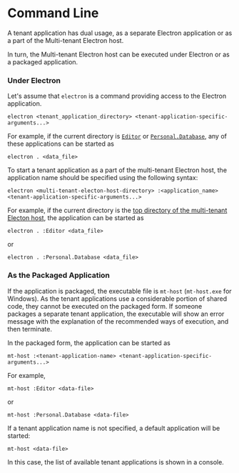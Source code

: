# Command Line

A tenant application has dual usage, as a separate Electron application or as a part of the Multi-tenant Electron host.

In turn, the Multi-tenant Electron host can be executed under Electron or as a packaged application.

### Under Electron

Let's assume that `electron` is a command providing access to the Electron application.

~~~
electron <tenant_application_directory> <tenant-application-specific-arguments...>
~~~

For example, if the current directory is [`Editor`](https://github.com/SAKryukov/multi-tenant-electron-host/tree/main/Editor) or [`Personal.Database`](https://github.com/SAKryukov/multi-tenant-electron-host/tree/main/Personal.Database), any of these applications can be started as

~~~
electron . <data_file>
~~~

To start a tenant application as a part of the multi-tenant Electron host, the application name should be specified using the following syntax:

~~~
electron <multi-tenant-electon-host-directory> :<application_name> <tenant-application-specific-arguments...>
~~~
For example, if the current directory is the [top directory of the multi-tenant Electon host](https://github.com/SAKryukov/multi-tenant-electron-host), the application can be started as

~~~
electron . :Editor <data_file>
~~~

or

~~~
electron . :Personal.Database <data_file>
~~~

### As the Packaged Application

If the application is packaged, the executable file is `mt-host` (`mt-host.exe` for Windows). As the tenant applications use a considerable portion of shared code, they cannot be executed on the packaged form. If someone packages a separate tenant application, the executable will show an error message with the explanation of the recommended ways of execution, and then terminate.

In the packaged form, the application can be started as

~~~
mt-host :<tenant-application-name> <tenant-application-specific-arguments...>
~~~

For example,

~~~
mt-host :Editor <data-file>
~~~

or

~~~
mt-host :Personal.Database <data-file>
~~~

If a tenant application name is not specified, a default application will be started:

~~~
mt-host <data-file>
~~~

In this case, the list of available tenant applications is shown in a console.


